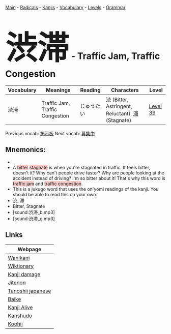 <style> bigfont {font-size: 100px}</style>
[Main](../README.md) -
[Radicals](../radicals.md) -
[Kanjis](../kanjis.md) -
[Vocabulary](../vocabulary.md) -
[Levels](../levels.md) -
[Grammar](../grammar.md)
# <bigfont> 渋滞</bigfont> - Traffic Jam, Traffic Congestion 

| Vocabulary | Meanings | Reading | Characters | Level |
| --- | --- | --- | --- | --- |
| 渋滞 | Traffic Jam, Traffic Congestion | じゅうたい |  [渋](../kanjis/渋.md) (Bitter, Astringent, Reluctant), [滞](../kanjis/滞.md) (Stagnate) | [Level 39](../levels/wk_level39.md) |

Previous vocab: [掲示板](掲示板.md) Next vocab: [募集中](募集中.md) 

## Mnemonics:

* 
* A <span style="background-color:#ffcccb"> bitter</span> <span style="background-color:#ffcccb"> stagnate</span> is when you're stagnated in traffic. It feels bitter, doesn't it? Why can't people drive faster? Why are people looking at the accident instead of driving? I'm so bitter about it! That's why this word is <span style="background-color:#ffcccb"> traffic jam</span> and <span style="background-color:#ffcccb"> traffic congestion</span>.
* This is a jukugo word that uses the on'yomi readings of the kanji. You should be able to read this on your own.
* 渋, 滞
* Bitter, Stagnate
* [sound:渋滞_b.mp3]
* [sound:渋滞_g.mp3]


## Links 

| Webpage |
| --- |
| [Wanikani          ](https://www.wanikani.com/kanji/渋滞) |
| [Wiktionary        ](https://en.wiktionary.org/wiki/渋滞) |
| [Kanji damage      ](http://www.kanjidamage.com/kanji/search?utf8=✓&q=渋滞) |
| [Jitenon           ](https://jitenon.com/kanji/渋滞) |
| [Tanoshii japanese ](https://www.tanoshiijapanese.com/dictionary/kanji.cfm?k=渋滞) |
| [Baike             ](https://baike.baidu.com/item/渋滞) |
| [Kanji Alive       ](https://app.kanjialive.com/渋滞) |
| [Kanshudo          ](https://www.kanshudo.com/searchmn?q=渋滞) |
| [Koohii            ](https://kanji.koohii.com/study/kanji/渋滞) |
